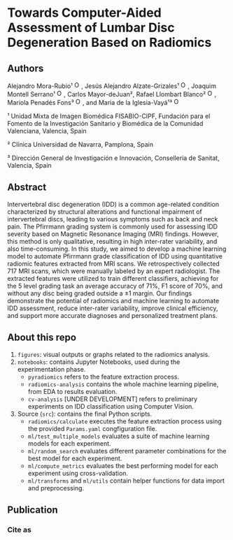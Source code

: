 # Towards Computer-Aided Assessment of Lumbar Disc Degeneration Based on Radiomics

## Authors
Alejandro Mora-Rubio¹ [<img src="https://orcid.org/sites/default/files/images/orcid_16x16.png" 
alt="ORCID logo" width="16" height="16" />](https://orcid.org/0000-0001-6012-8645), 
Jesús Alejandro Alzate-Grizales¹ [<img src="https://orcid.org/sites/default/files/images/orcid_16x16.png" 
alt="ORCID logo" width="16" height="16" />](https://orcid.org/0000-0003-1021-2050), 
Joaquim Montell Serrano¹ [<img src="https://orcid.org/sites/default/files/images/orcid_16x16.png" 
alt="ORCID logo" width="16" height="16" />](https://orcid.org/0000-0002-5597-7236), 
Carlos Mayor-deJuan², 
Rafael Llombart Blanco² [<img src="https://orcid.org/sites/default/files/images/orcid_16x16.png" 
alt="ORCID logo" width="16" height="16" />](https://orcid.org/0000-0002-8790-0428), 
Mariola Penadés Fons³ [<img src="https://orcid.org/sites/default/files/images/orcid_16x16.png" 
alt="ORCID logo" width="16" height="16" />](https://orcid.org/0000-0002-7299-7802), and 
Maria de la Iglesia-Vayá¹³ [<img src="https://orcid.org/sites/default/files/images/orcid_16x16.png" 
alt="ORCID logo" width="16" height="16" />](https://orcid.org/0000-0003-4505-8399)

¹ Unidad Mixta de Imagen Biomédica FISABIO-CIPF, Fundación para el Fomento de la Investigación Sanitario y Biomédica de la Comunidad Valenciana, Valencia, Spain 

² Clínica Universidad de Navarra, Pamplona, Spain

³ Dirección General de Investigación e Innovación, Conselleria de Sanitat, Valencia, Spain

## Abstract
Intervertebral disc degeneration (IDD) is a common age-related condition characterized by structural alterations and functional impairment of intervertebral discs, leading to various symptoms such as back and neck pain. The Pfirrmann grading system is commonly used for assessing IDD severity based on Magnetic Resonance Imaging (MRI) findings. However, this method is only qualitative, resulting in high inter-rater variability, and also time-consuming. In this study, we aimed to develop a machine learning model to automate Pfirrmann grade classification of IDD using quantitative radiomic features extracted from MRI scans. We retrospectively collected 717 MRI scans, which were manually labeled by an expert radiologist. The extracted features were utilized to train different classifiers, achieving for the 5 level grading task an average accuracy of 71\%, F1 score of 70\%, and without any disc being graded outside a $\pm1$ margin. Our findings demonstrate the potential of radiomics and machine learning to automate IDD assessment, reduce inter-rater variability, improve clinical efficiency, and support more accurate diagnoses and personalized treatment plans.

## About this repo
1. `figures`: visual outputs or graphs related to the radiomics analysis.
2. `notebooks`: contains Jupyter Notebooks, used during the experimentation phase.
    - `pyradiomics` refers to the feature extraction process.
    - `radiomics-analysis` contains the whole machine learning pipeline, from EDA to results evaluation.
    - `cv-analysis` [UNDER DEVELOPMENT] refers to preliminary experiments on IDD classification using Computer Vision.
3. Source (`src`): contains the final Python scripts.
    - `radiomics/calculate` executes the feature extraction process using the provided `Params.yaml` congfiguration file.
    - `ml/test_multiple_models` evaluates a suite of machine learning models for each experiment.
    - `ml/random_search` evaluates different parameter combinations for the best model for each experiment.
    - `ml/compute_metrics` evaluates the best performing model for each experiment using cross-validation.
    - `ml/transforms` and `ml/utils` contain helper functions for data import and preprocessing.

## Publication


### Cite as
